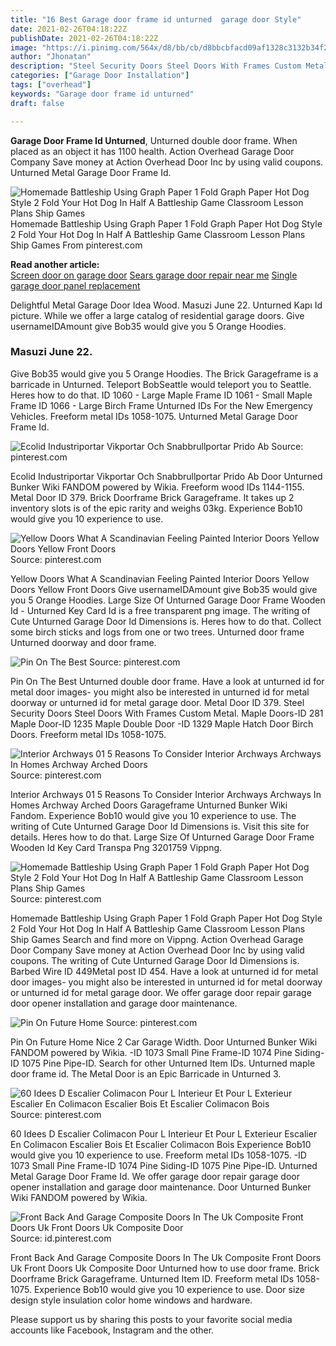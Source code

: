```yaml
---
title: "16 Best Garage door frame id unturned  garage door Style"
date: 2021-02-26T04:18:22Z
publishDate: 2021-02-26T04:18:22Z
image: "https://i.pinimg.com/564x/d8/bb/cb/d8bbcbfacd09af1328c3132b34f293f2.jpg"
author: "Jhonatan"
description: "Steel Security Doors Steel Doors With Frames Custom Metal. Metal Ladder ID 328. Garage door frame id unturned"
categories: ["Garage Door Installation"]
tags: ["overhead"]
keywords: "Garage door frame id unturned"
draft: false

---
```

<!-- Head tag Code -->
**Garage Door Frame Id Unturned**, Unturned double door frame. When placed as an object it has 1100 health. Action Overhead Garage Door Company Save money at Action Overhead Door Inc by using valid coupons. Unturned Metal Garage Door Frame Id.

![Homemade Battleship Using Graph Paper 1 Fold Graph Paper Hot Dog Style 2 Fold Your Hot Dog In Half A Battleship Game Classroom Lesson Plans Ship Games](https://i.pinimg.com/originals/a1/12/1d/a1121d8d9accc21662fbeefce2f9af5f.jpg "Homemade Battleship Using Graph Paper 1 Fold Graph Paper Hot Dog Style 2 Fold Your Hot Dog In Half A Battleship Game Classroom Lesson Plans Ship Games")
Homemade Battleship Using Graph Paper 1 Fold Graph Paper Hot Dog Style 2 Fold Your Hot Dog In Half A Battleship Game Classroom Lesson Plans Ship Games From pinterest.com

**Read another article:**  
[Screen door on garage door](/screen-door-on-garage-door/)
[Sears garage door repair near me](/sears-garage-door-repair-near-me/)
[Single garage door panel replacement](/single-garage-door-panel-replacement/)


Delightful Metal Garage Door Idea Wood. Masuzi June 22. Unturned Kapı Id picture. While we offer a large catalog of residential garage doors. Give usernameIDAmount give Bob35 would give you 5 Orange Hoodies.

### Masuzi June 22.

Give Bob35 would give you 5 Orange Hoodies. The Brick Garageframe is a barricade in Unturned. Teleport BobSeattle would teleport you to Seattle. Heres how to do that. ID 1060 - Large Maple Frame ID 1061 - Small Maple Frame ID 1066 - Large Birch Frame Unturned IDs For the New Emergency Vehicles. Freeform metal IDs 1058-1075. Unturned Metal Garage Door Frame Id.


![Ecolid Industriportar Vikportar Och Snabbrullportar Prido Ab](https://i.pinimg.com/originals/28/55/65/285565616945119b85e0821d79b53a6b.jpg "Ecolid Industriportar Vikportar Och Snabbrullportar Prido Ab")
Source: pinterest.com

Ecolid Industriportar Vikportar Och Snabbrullportar Prido Ab Door Unturned Bunker Wiki FANDOM powered by Wikia. Freeform wood IDs 1144-1155. Metal Door ID 379. Brick Doorframe Brick Garageframe. It takes up 2 inventory slots is of the epic rarity and weighs 03kg. Experience Bob10 would give you 10 experience to use.

![Yellow Doors What A Scandinavian Feeling Painted Interior Doors Yellow Doors Yellow Front Doors](https://i.pinimg.com/564x/d5/b0/89/d5b0895fca04a1e72cbe58c6290dca75--mellow-yellow-color-yellow.jpg "Yellow Doors What A Scandinavian Feeling Painted Interior Doors Yellow Doors Yellow Front Doors")
Source: pinterest.com

Yellow Doors What A Scandinavian Feeling Painted Interior Doors Yellow Doors Yellow Front Doors Give usernameIDAmount give Bob35 would give you 5 Orange Hoodies. Large Size Of Unturned Garage Door Frame Wooden Id - Unturned Key Card Id is a free transparent png image. The writing of Cute Unturned Garage Door Id Dimensions is. Heres how to do that. Collect some birch sticks and logs from one or two trees. Unturned door frame Unturned doorway and door frame.

![Pin On The Best](https://i.pinimg.com/originals/4c/9e/26/4c9e269ec8d2a5dc57df2cf392aa3d82.jpg "Pin On The Best")
Source: pinterest.com

Pin On The Best Unturned double door frame. Have a look at unturned id for metal door images- you might also be interested in unturned id for metal doorway or unturned id for metal garage door. Metal Door ID 379. Steel Security Doors Steel Doors With Frames Custom Metal. Maple Doors-ID 281 Maple Door-ID 1235 Maple Double Door -ID 1329 Maple Hatch Door Birch Doors. Freeform metal IDs 1058-1075.

![Interior Archways 01 5 Reasons To Consider Interior Archways Archways In Homes Archway Arched Doors](https://i.pinimg.com/736x/f4/d1/c4/f4d1c4ccf0f8aacb0477f4b0affcab2b--archways-in-homes-kitchen-dining.jpg "Interior Archways 01 5 Reasons To Consider Interior Archways Archways In Homes Archway Arched Doors")
Source: pinterest.com

Interior Archways 01 5 Reasons To Consider Interior Archways Archways In Homes Archway Arched Doors Garageframe Unturned Bunker Wiki Fandom. Experience Bob10 would give you 10 experience to use. The writing of Cute Unturned Garage Door Id Dimensions is. Visit this site for details. Heres how to do that. Large Size Of Unturned Garage Door Frame Wooden Id Key Card Transpa Png 3201759 Vippng.

![Homemade Battleship Using Graph Paper 1 Fold Graph Paper Hot Dog Style 2 Fold Your Hot Dog In Half A Battleship Game Classroom Lesson Plans Ship Games](https://i.pinimg.com/originals/a1/12/1d/a1121d8d9accc21662fbeefce2f9af5f.jpg "Homemade Battleship Using Graph Paper 1 Fold Graph Paper Hot Dog Style 2 Fold Your Hot Dog In Half A Battleship Game Classroom Lesson Plans Ship Games")
Source: pinterest.com

Homemade Battleship Using Graph Paper 1 Fold Graph Paper Hot Dog Style 2 Fold Your Hot Dog In Half A Battleship Game Classroom Lesson Plans Ship Games Search and find more on Vippng. Action Overhead Garage Door Company Save money at Action Overhead Door Inc by using valid coupons. The writing of Cute Unturned Garage Door Id Dimensions is. Barbed Wire ID 449Metal post ID 454. Have a look at unturned id for metal door images- you might also be interested in unturned id for metal doorway or unturned id for metal garage door. We offer garage door repair garage door opener installation and garage door maintenance.

![Pin On Future Home](https://i.pinimg.com/originals/03/e3/e8/03e3e87f7d2526b4aab8a35a2ae40cc0.png "Pin On Future Home")
Source: pinterest.com

Pin On Future Home Nice 2 Car Garage Width. Door Unturned Bunker Wiki FANDOM powered by Wikia. -ID 1073 Small Pine Frame-ID 1074 Pine Siding-ID 1075 Pine Pipe-ID. Search for other Unturned Item IDs. Unturned maple door frame id. The Metal Door is an Epic Barricade in Unturned 3.

![60 Idees D Escalier Colimacon Pour L Interieur Et Pour L Exterieur Escalier En Colimacon Escalier Bois Et Escalier Colimacon Bois](https://i.pinimg.com/originals/40/07/13/400713124a19efff55fb6cd64f9ef2ef.jpg "60 Idees D Escalier Colimacon Pour L Interieur Et Pour L Exterieur Escalier En Colimacon Escalier Bois Et Escalier Colimacon Bois")
Source: pinterest.com

60 Idees D Escalier Colimacon Pour L Interieur Et Pour L Exterieur Escalier En Colimacon Escalier Bois Et Escalier Colimacon Bois Experience Bob10 would give you 10 experience to use. Freeform metal IDs 1058-1075. -ID 1073 Small Pine Frame-ID 1074 Pine Siding-ID 1075 Pine Pipe-ID. Unturned Metal Garage Door Frame Id. We offer garage door repair garage door opener installation and garage door maintenance. Door Unturned Bunker Wiki FANDOM powered by Wikia.

![Front Back And Garage Composite Doors In The Uk Composite Front Doors Uk Front Doors Uk Composite Door](https://i.pinimg.com/564x/d8/bb/cb/d8bbcbfacd09af1328c3132b34f293f2.jpg "Front Back And Garage Composite Doors In The Uk Composite Front Doors Uk Front Doors Uk Composite Door")
Source: id.pinterest.com

Front Back And Garage Composite Doors In The Uk Composite Front Doors Uk Front Doors Uk Composite Door Unturned how to use door frame. Brick Doorframe Brick Garageframe. Unturned Item ID. Freeform metal IDs 1058-1075. Experience Bob10 would give you 10 experience to use. Door size design style insulation color home windows and hardware.

Please support us by sharing this posts to your favorite social media accounts like Facebook, Instagram and the other.

